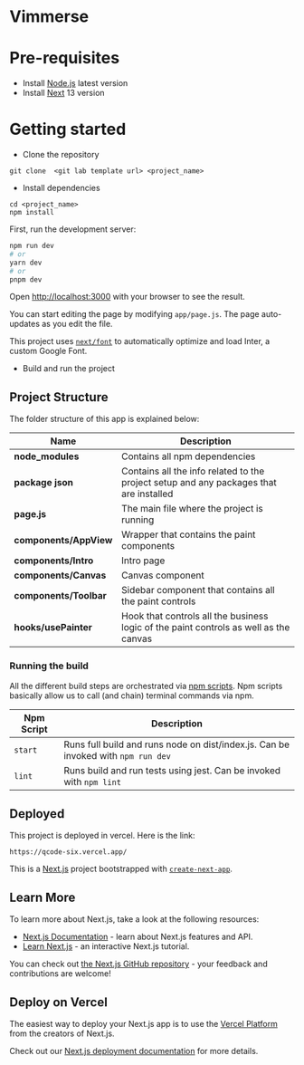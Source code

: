 # Vimmerse

# Pre-requisites

- Install [Node.js](https://nodejs.org/en/) latest version
- Install [Next](https://nextjs.org/docs/getting-started/installation) 13 version

# Getting started

- Clone the repository

```
git clone  <git lab template url> <project_name>
```

- Install dependencies

```
cd <project_name>
npm install
```

First, run the development server:

```bash
npm run dev
# or
yarn dev
# or
pnpm dev
```

Open [http://localhost:3000](http://localhost:3000) with your browser to see the result.

You can start editing the page by modifying `app/page.js`. The page auto-updates as you edit the file.

This project uses [`next/font`](https://nextjs.org/docs/basic-features/font-optimization) to automatically optimize and load Inter, a custom Google Font.

- Build and run the project

## Project Structure

The folder structure of this app is explained below:

| Name                   | Description                                                                            |
| ---------------------- | -------------------------------------------------------------------------------------- |
| **node_modules**       | Contains all npm dependencies                                                          |
| **package json**       | Contains all the info related to the project setup and any packages that are installed |
| **page.js**            | The main file where the project is running                                             |
| **components/AppView** | Wrapper that contains the paint components                                             |
| **components/Intro**   | Intro page                                                                             |
| **components/Canvas**  | Canvas component                                                                       |
| **components/Toolbar** | Sidebar component that contains all the paint controls                                 |
| **hooks/usePainter**   | Hook that controls all the business logic of the paint controls as well as the canvas  |

### Running the build

All the different build steps are orchestrated via [npm scripts](https://docs.npmjs.com/misc/scripts).
Npm scripts basically allow us to call (and chain) terminal commands via npm.

| Npm Script | Description                                                                       |
| ---------- | --------------------------------------------------------------------------------- |
| `start`    | Runs full build and runs node on dist/index.js. Can be invoked with `npm run dev` |
| `lint`     | Runs build and run tests using jest. Can be invoked with `npm lint`               |

## Deployed

This project is deployed in vercel.
Here is the link:

```
https://qcode-six.vercel.app/
```

This is a [Next.js](https://nextjs.org/) project bootstrapped with [`create-next-app`](https://github.com/vercel/next.js/tree/canary/packages/create-next-app).

## Learn More

To learn more about Next.js, take a look at the following resources:

- [Next.js Documentation](https://nextjs.org/docs) - learn about Next.js features and API.
- [Learn Next.js](https://nextjs.org/learn) - an interactive Next.js tutorial.

You can check out [the Next.js GitHub repository](https://github.com/vercel/next.js/) - your feedback and contributions are welcome!

## Deploy on Vercel

The easiest way to deploy your Next.js app is to use the [Vercel Platform](https://vercel.com/new?utm_medium=default-template&filter=next.js&utm_source=create-next-app&utm_campaign=create-next-app-readme) from the creators of Next.js.

Check out our [Next.js deployment documentation](https://nextjs.org/docs/deployment) for more details.
